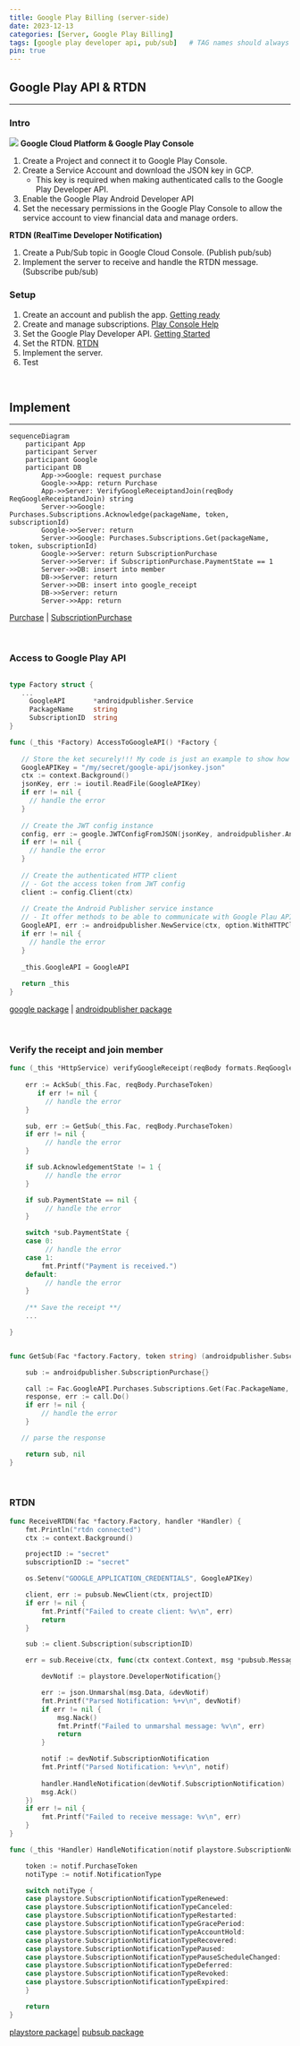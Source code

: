 ```yaml
---
title: Google Play Billing (server-side)
date: 2023-12-13
categories: [Server, Google Play Billing]
tags: [google play developer api, pub/sub]   # TAG names should always be lowercase
pin: true
---
```


## Google Play API & RTDN
***
### Intro 
![](/assets/img/googleplay.png)
**Google Cloud Platform & Google Play Console**
1. Create a Project and connect it to Google Play Console.
2. Create a Service Account and download the JSON key in GCP.
   - This key is required when making authenticated calls to the Google Play Developer API.
3. Enable the Google Play Android Developer API
4. Set the necessary permissions in the Google Play Console to allow the service account to view financial data and manage orders.

**RTDN (RealTime Developer Notification)**
1. Create a Pub/Sub topic in Google Cloud Console. (Publish pub/sub)
2. Implement the server to receive and handle the RTDN message. (Subscribe pub/sub)

### Setup
1. Create an account and publish the app. [Getting ready](https://developer.android.com/google/play/billing/getting-ready)
2. Create and manage subscriptions. [Play Console Help](https://support.google.com/googleplay/android-developer/answer/140504?hl=en&;ref_topic=3452890)
3. Set the Google Play Developer API. [Getting Started](https://developers.google.com/android-publisher/getting_started)
4. Set the RTDN. [RTDN](https://developer.android.com/google/play/billing/getting-ready)
5. Implement the server.
6. Test

<br>

## Implement
***
```mermaid
sequenceDiagram
    participant App
    participant Server
    participant Google
    participant DB
        App->>Google: request purchase
        Google->>App: return Purchase
        App->>Server: VerifyGoogleReceiptandJoin(reqBody ReqGoogleReceiptandJoin) string
        Server->>Google: Purchases.Subscriptions.Acknowledge(packageName, token, subscriptionId)
        Google->>Server: return
        Server->>Google: Purchases.Subscriptions.Get(packageName, token, subscriptionId)
        Google->>Server: return SubscriptionPurchase
        Server->>Server: if SubscriptionPurchase.PaymentState == 1
        Server->>DB: insert into member
        DB->>Server: return
        Server->>DB: insert into google_receipt
        DB->>Server: return
        Server->>App: return 
```
[Purchase](https://developer.android.com/reference/com/android/billingclient/api/Purchase) |
[SubscriptionPurchase](https://developers.google.com/android-publisher/api-ref/rest/v3/purchases.subscriptions)

<br>

### Access to Google Play API
```go

type Factory struct {
   ...
     GoogleAPI       *androidpublisher.Service
     PackageName     string
     SubscriptionID  string
}

func (_this *Factory) AccessToGoogleAPI() *Factory {
   
   // Store the ket securely!!! My code is just an example to show how it's working briefly.
   GoogleAPIKey = "/my/secret/google-api/jsonkey.json"
   ctx := context.Background()
   jsonKey, err := ioutil.ReadFile(GoogleAPIKey)
   if err != nil {
     // handle the error
   } 
   
   // Create the JWT config instance
   config, err := google.JWTConfigFromJSON(jsonKey, androidpublisher.AndroidpublisherScope)
   if err != nil {
     // handle the error
   } 
   
   // Create the authenticated HTTP client
   // - Got the access token from JWT config
   client := config.Client(ctx)
   
   // Create the Android Publisher service instance
   // - It offer methods to be able to communicate with Google Plau API
   GoogleAPI, err := androidpublisher.NewService(ctx, option.WithHTTPClient(client))
   if err != nil {
     // handle the error
   } 
   
   _this.GoogleAPI = GoogleAPI   
   
   return _this
}

```

[google package](https://pkg.go.dev/golang.org/x/oauth2/google#JWTConfigFromJSON) |
[androidpublisher package](https://pkg.go.dev/google.golang.org/api/androidpublisher/v2#Service) 

<br>

### Verify the receipt and join member
```go
func (_this *HttpService) verifyGoogleReceipt(reqBody formats.ReqGoogleRequest) error {
	
	err := AckSub(_this.Fac, reqBody.PurchaseToken)
       if err != nil {
         // handle the error
	}

	sub, err := GetSub(_this.Fac, reqBody.PurchaseToken)
	if err != nil {
         // handle the error  
	}

	if sub.AcknowledgementState != 1 {
         // handle the error
	}

	if sub.PaymentState == nil {
         // handle the error
	}

	switch *sub.PaymentState {
	case 0:
         // handle the error
	case 1:
		fmt.Printf("Payment is received.")
	default:
         // handle the error
	}
	
	/** Save the receipt **/
	...

}
```

```go

func GetSub(Fac *factory.Factory, token string) (androidpublisher.SubscriptionPurchase, error) {

	sub := androidpublisher.SubscriptionPurchase{}

	call := Fac.GoogleAPI.Purchases.Subscriptions.Get(Fac.PackageName, Fac.SubscriptionID, token)
	response, err := call.Do()
	if err != nil {
		// handle the error
	}

   // parse the response

	return sub, nil
}
```

<br>

### RTDN 
```go
func ReceiveRTDN(fac *factory.Factory, handler *Handler) {
	fmt.Println("rtdn connected")
	ctx := context.Background()

	projectID := "secret"
	subscriptionID := "secret"

	os.Setenv("GOOGLE_APPLICATION_CREDENTIALS", GoogleAPIKey)

	client, err := pubsub.NewClient(ctx, projectID)
	if err != nil {
		fmt.Printf("Failed to create client: %v\n", err)
		return
	}

	sub := client.Subscription(subscriptionID)

	err = sub.Receive(ctx, func(ctx context.Context, msg *pubsub.Message) {

		devNotif := playstore.DeveloperNotification{}

		err := json.Unmarshal(msg.Data, &devNotif)
		fmt.Printf("Parsed Notification: %+v\n", devNotif)
		if err != nil {
			msg.Nack()
			fmt.Printf("Failed to unmarshal message: %v\n", err)
			return
		}

		notif := devNotif.SubscriptionNotification
		fmt.Printf("Parsed Notification: %+v\n", notif)
		
		handler.HandleNotification(devNotif.SubscriptionNotification)
		msg.Ack()
	})
	if err != nil {
		fmt.Printf("Failed to receive message: %v\n", err)
	}
}
```
```go
func (_this *Handler) HandleNotification(notif playstore.SubscriptionNotification) {

	token := notif.PurchaseToken
	notiType := notif.NotificationType

	switch notiType {
	case playstore.SubscriptionNotificationTypeRenewed:	
	case playstore.SubscriptionNotificationTypeCanceled:	
	case playstore.SubscriptionNotificationTypeRestarted:	
	case playstore.SubscriptionNotificationTypeGracePeriod:	
	case playstore.SubscriptionNotificationTypeAccountHold:	
	case playstore.SubscriptionNotificationTypeRecovered:	
	case playstore.SubscriptionNotificationTypePaused:	
	case playstore.SubscriptionNotificationTypePauseScheduleChanged:	
	case playstore.SubscriptionNotificationTypeDeferred:
	case playstore.SubscriptionNotificationTypeRevoked:
	case playstore.SubscriptionNotificationTypeExpired:
	}

	return
}

```
[playstore package](https://pkg.go.dev/github.com/awa/go-iap/playstore#New)|
[pubsub package](https://pkg.go.dev/cloud.google.com/go/pubsub)